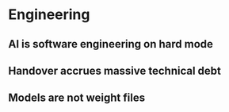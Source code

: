 # Engineering

## AI is software engineering on hard mode

## Handover accrues massive technical debt

## Models are not weight files
